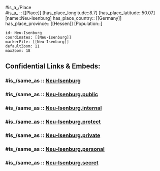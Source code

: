 ﻿---
confidential: public
isDeleted: false
location:
- 50.07
- 8.7
mapmarker: city
mapzoom:
- 7
- 12
SpocWebEntityId: 32792
tags:
- geo/City
type: City
---

#is_a_/Place  
#is_a_ :: [[Place]] 
[has_place_longitude::8.7] 
[has_place_latitude::50.07] 
[name::Neu-Isenburg] 
has_place_country:: [[Germany]]  
has_place_province:: [[Hessen]] 
[Population::] 



```leaflet
id: Neu-Isenburg
coordinates: [[Neu-Isenburg]] 
markerFile: [[Neu-Isenburg]] 
defaultZoom: 11 
maxZoom: 18
```


## Confidential Links & Embeds: 

### #is_/same_as :: [Neu-Isenburg](Neu-Isenburg.md) 

### #is_/same_as :: [Neu-Isenburg.public](/_public/Earth/Continent/Europe/Europe~Central/Germany/Germany~West/Hessen/counties~Hessen/Frankfurt~Main/cities~Frankfurt~Main/Neu-Isenburg.public.md) 

### #is_/same_as :: [Neu-Isenburg.internal](/_internal/Earth/Continent/Europe/Europe~Central/Germany/Germany~West/Hessen/counties~Hessen/Frankfurt~Main/cities~Frankfurt~Main/Neu-Isenburg.internal.md) 

### #is_/same_as :: [Neu-Isenburg.protect](/_protect/Earth/Continent/Europe/Europe~Central/Germany/Germany~West/Hessen/counties~Hessen/Frankfurt~Main/cities~Frankfurt~Main/Neu-Isenburg.protect.md) 

### #is_/same_as :: [Neu-Isenburg.private](/_private/Earth/Continent/Europe/Europe~Central/Germany/Germany~West/Hessen/counties~Hessen/Frankfurt~Main/cities~Frankfurt~Main/Neu-Isenburg.private.md) 

### #is_/same_as :: [Neu-Isenburg.personal](/_personal/Earth/Continent/Europe/Europe~Central/Germany/Germany~West/Hessen/counties~Hessen/Frankfurt~Main/cities~Frankfurt~Main/Neu-Isenburg.personal.md) 

### #is_/same_as :: [Neu-Isenburg.secret](/_secret/Earth/Continent/Europe/Europe~Central/Germany/Germany~West/Hessen/counties~Hessen/Frankfurt~Main/cities~Frankfurt~Main/Neu-Isenburg.secret.md)

